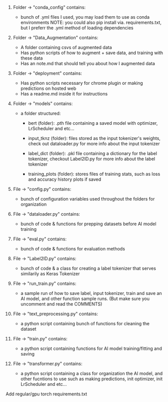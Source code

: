 1. Folder -> "conda_config" contains:
    - bunch of .yml files I used, you may load them to use as conda environments
      NOTE: you could also pip install via. requirements.txt, but I preferr the .yml method of loading dependencies

2. Folder -> "Data_Augmentation" contains:
    - A folder containing csvs of augmented data
    - Has python scripts of how to augment + save data, and training with these data
    - Has an note.md that should tell you about how I augmented data

3. Folder -> "deployment" contains:
    - Has python scripts necessary for chrome plugin or making predictions on hosted web
    - Has a readme.md inside it for instructions

4. Folder -> "models" contains:
    - a folder structured:
        - bert (folder):
            .pth file containing a saved model with optimizer, LrScheduler and etc...

        - input_tknz (folder):
            files stored as the input tokenizer's weights,
            check out dataloader.py for more info about the input tokenizer

        - label_dict (folder):
            .pkl file containing a dictionary for the label tokenizer,
            checkout Label2ID.py for more info about the label tokenizer

        - training_plots (folder):
            stores files of training stats, such as loss and accuracy history plots if saved

5. File -> "config.py" contains:
    - bunch of configuration variables used throughout the folders for organization

6. File -> "dataloader.py" contains:
    - bunch of code & functions for prepping datasets before AI model training

7. File -> "eval.py" contains:
    - bunch of code & functions for evaluation methods

8. File -> "Label2ID.py" contains:
    - bunch of code & a class for creating a label tokenizer that serves similarily as Keras Tokenizer

9. File -> "run_train.py" contains:
    - a sample run of how to save label, input tokenizer, train and save an AI model, and other function sample runs.
      (But make sure you uncomment and read the COMMENTS)

10. File -> "text_preprocessing.py" contains:
    - a python script containing bunch of functions for cleaning the dataset

11. File -> "train.py" contains:
    - a python script containing functions for AI model training/fitting and saving

12. File -> "transformer.py" contains:
    - a python script containing a class for organization the AI model,
      and other fucntions to use such as making predictions, init optimizer, init LrScheduler and etc...

Add regular/gpu torch requirements.txt
